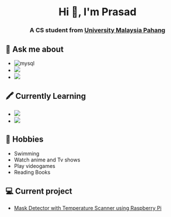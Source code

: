 <h1 align="center">Hi 👋, I'm Prasad</h1>
<h3 align="center">A CS student from <a href="https://www.ump.edu.my/en">University Malaysia Pahang</a></h3>

## 💬 Ask me about
- <img alt="mysql" src="https://img.shields.io/badge/MySQL-005C84?style=for-the-badge&logo=mysql&logoColor=white">
- <img src="https://img.shields.io/badge/Unity-100000?style=for-the-badge&logo=unity&logoColor=white" />
- <img src="https://img.shields.io/badge/Linux-FCC624?style=for-the-badge&logo=linux&logoColor=black" />

## 🖍 Currently Learning
- <img src="https://img.shields.io/badge/Python-FFD43B?style=for-the-badge&logo=python&logoColor=darkgreen}" />
- <img src="https://img.shields.io/badge/Flutter-02569B?style=for-the-badge&logo=flutter&logoColor=white" />

  
## 📅 Hobbies
- Swimming
- Watch anime and Tv shows
- Play videogames
- Reading Books

## 💻 Current project
- [Mask Detector with Temperature Scanner using Raspberry Pi]()



